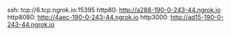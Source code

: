 ssh: tcp://6.tcp.ngrok.io:15395 
http80: http://a288-190-0-243-44.ngrok.io 
http8080: http://4aec-190-0-243-44.ngrok.io 
http3000: http://ad15-190-0-243-44.ngrok.io 
